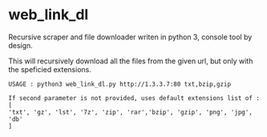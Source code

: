 # web_link_dl
Recursive scraper and file downloader writen in python 3, console tool by design.

This will recursively download all the files from the given url,
    but only with the speficied extensions.
    
    USAGE : python3 web_link_dl.py http://1.3.3.7:80 txt,bzip,gzip
    
    If second parameter is not provided, uses default extensions list of :
    [
    'txt', 'gz', 'lst', '7z', 'zip', 'rar','bzip', 'gzip', 'png', 'jpg', 'db'
    ]
